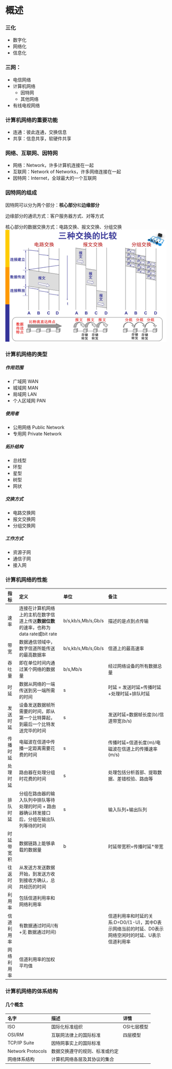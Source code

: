 # 概述

### 三化
* 数字化
* 网络化
* 信息化

### 三网：
* 电信网络
* 计算机网络
  * 因特网
  * 其他网络
* 有线电视网络

### 计算机网络的重要功能
* 连通：彼此连通，交换信息
* 共享：信息共享，软硬件共享

### 网络、互联网、因特网
* 网络：Network，许多计算机连接在一起
* 互联网：Network of Networks，许多网络连接在一起
* 因特网：Internet，全球最大的一个互联网

### 因特网的组成
因特网可以分为两个部分：**核心部分**和**边缘部分**

边缘部分的通讯方式：客户服务器方式、对等方式

核心部分的数据交换方式：电路交换、报文交换、分组交换
![0.概述+0001](https://raw.githubusercontent.com/loli0con/picgo/master/images/0.%E6%A6%82%E8%BF%B0%2B0001.jpg%2B2021-01-30-21-12-46?token=AGJT3MNNFEBFAAFPBXNLGWDACVNZA)

### 计算机网络的类型
##### 作用范围
* 广域网 WAN
* 城域网 MAN
* 局域网 LAN
* 个人区域网 PAN
##### 使用者
* 公用网络 Public Network
* 专用网 Private Network
##### 拓扑结构
* 总线型
* 环型
* 星型
* 树型
* 网状
##### 交换方式
* 电路交换网
* 报文交换网
* 分组交换网
##### 工作方式
* 资源子网
* 通信子网
* 接入网

### 计算机网络的性能
|指标|定义|单位|备注|
|:----|:----|:----|:-----|
|速率|连接在计算机网络上的主机在数字信道上传送**数据位数**的速率，也称为data rate或bit rate|b/s,kb/s,Mb/s,Gb/s|描述的是点到点传输|
|带宽|数据通信领域中，数字信道所能传送的最高数据率|b/s,kb/s,Mb/s,Gb/s|信道上的最高速率|
|吞吐量|即在单位时间内通过某个网络的数据量|b/s,Mb/s|经过网络设备的所有数据总量|
|时延|数据从网络的一端传送到另一端所需的时间|s|时延 = 发送时延+传播时延+处理时延+排队时延|
|发送时延|设备发送数据帧所需要的时间，即从第一个比特算起，到最后一个比特发送完毕的时间|s|发送时延=数据帧长度(b)/信道带宽(b/s)|
|传播时延|电磁波在信道中传播一定距离需要花费的时间|s|传播时延=信道长度(m)/电磁波在信道上的传播速率(m/s)|
|处理时延|路由器在处理分组时花费的时间|s|处理包括分析首部、提取数据、差错校验、路由等|
|排队时延|分组在路由器的输入队列中排队等待处理的时间 + 路由器确认转发接口后，分组在输出队列等待的时间|s|输入队列+输出队列|
|时延带宽积|数据链路上能够承载的数据量|b|时延带宽积=传播时延*带宽|
|往返时间|从发送方发送数据开始，到发送方收到接收方确认，总共经历的时间|||
|利用率|包括信道利用率和网络利用率|||
|信道利用率|有数据通过时间/(有+无 数据通过时间)||信道利用率和时延的关系:D=D0/(1-U)，其中D表示网络当前的时延、D0表示网络空闲时的时延、U表示信道利用率|
|网络利用率|信道利用率的加权平均值|||


### 计算机网络的体系结构
#### 几个概念
|名字|描述|详情|
|:----|:----|:----|
|ISO|国际化标准组织|OSI七层模型|
|OSI/RM|互联网法律上的国际标准|四层模型|
|TCP/IP Suite|因特网事实上的国际标准||
|Network Protocols|数据交换遵守的规则、标准或约定||
|网络体系结构|计算机网络各层及其协议的集合||